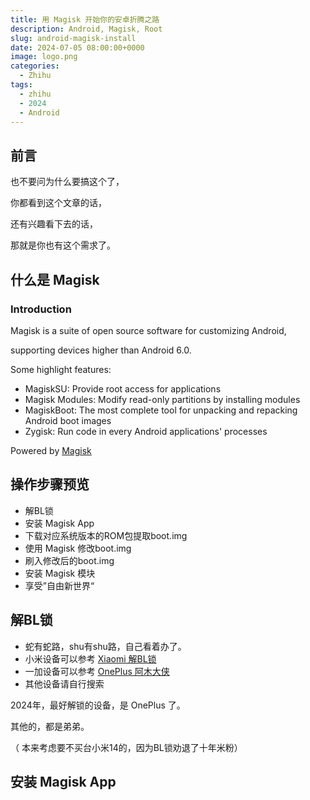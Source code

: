 ```yaml
---
title: 用 Magisk 开始你的安卓折腾之路
description: Android, Magisk, Root
slug: android-magisk-install
date: 2024-07-05 08:00:00+0000
image: logo.png
categories:
  - Zhihu
tags:
  - zhihu
  - 2024
  - Android
---
```


## 前言

也不要问为什么要搞这个了，

你都看到这个文章的话，

还有兴趣看下去的话，

那就是你也有这个需求了。

## 什么是 Magisk

### Introduction

Magisk is a suite of open source software for customizing Android, 

supporting devices higher than Android 6.0.

Some highlight features:

- MagiskSU: Provide root access for applications
- Magisk Modules: Modify read-only partitions by installing modules
- MagiskBoot: The most complete tool for unpacking and repacking Android boot images
- Zygisk: Run code in every Android applications' processes

Powered by [Magisk](https://github.com/topjohnwu/Magisk)

## 操作步骤预览

- 解BL锁
- 安装 Magisk App
- 下载对应系统版本的ROM包提取boot.img
- 使用 Magisk 修改boot.img
- 刷入修改后的boot.img
- 安装 Magisk 模块
- 享受”自由新世界“

## 解BL锁

- 蛇有蛇路，shu有shu路，自己看着办了。
- 小米设备可以参考 [Xiaomi 解BL锁](https://www.miui.com/unlock/)
- 一加设备可以参考 [OnePlus 阿木大侠](https://www.oneplus.com/cn/developer)
- 其他设备请自行搜索

2024年，最好解锁的设备，是 OnePlus 了。

其他的，都是弟弟。

（ 本来考虑要不买台小米14的，因为BL锁劝退了十年米粉）

## 安装 Magisk App